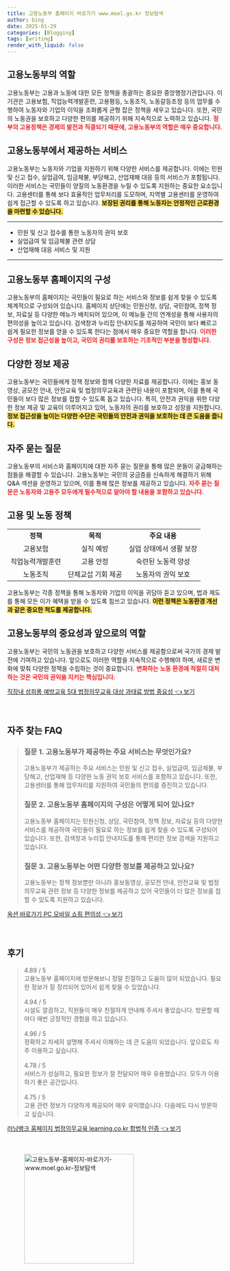 ```yaml
---
title: 고용노동부 홈페이지 바로가기 www.moel.go.kr 정보탐색
author: bing
date: 2025-01-29
categories: [Blogging]
tags: [writing]
render_with_liquid: false
---
```



<h2 id='고용노동부 역할'>고용노동부의 역할</h2>

<p>고용노동부는 고용과 노동에 대한 모든 정책을 총괄하는 중요한 중앙행정기관입니다. 이 기관은 고용보험, 직업능력개발훈련, 고용평등, 노동조직, 노동갈등조정 등의 업무를 수행하여 노동자와 기업의 이익을 조화롭게 균형 잡은 정책을 세우고 있습니다. 또한, 국민의 노동권을 보호하고 다양한 편의를 제공하기 위해 지속적으로 노력하고 있습니다. <b><span style="color: #ee2323;">정부의 고용정책은 경제의 발전과 직결되기 때문에, 고용노동부의 역할은 매우 중요합니다.</span></b></p>

<h2 id='고용노동부 서비스'>고용노동부에서 제공하는 서비스</h2>

<p>고용노동부는 노동자와 기업을 지원하기 위해 다양한 서비스를 제공합니다. 이에는 민원 및 신고 접수, 실업급여, 임금체불, 부당해고, 산업재해 대응 등의 서비스가 포함됩니다. 이러한 서비스는 국민들이 양질의 노동환경을 누릴 수 있도록 지원하는 중요한 요소입니다. 고용센터를 통해 보다 효율적인 업무처리를 도모하며, 지역별 고용센터를 운영하여 쉽게 접근할 수 있도록 하고 있습니다. <b><span style="background-color: #ffe066;">보장된 권리를 통해 노동자는 안정적인 근로환경을 마련할 수 있습니다.</span></b></p>

<hr />

<ul>
    <li>민원 및 신고 접수를 통한 노동자의 권익 보호</li>
    <li>실업급여 및 임금체불 관련 상담</li>
    <li>산업재해 대응 서비스 및 지원</li>
</ul>

<hr />

<h2 id='고용노동부 홈페이지 구성'>고용노동부 홈페이지의 구성</h2>

<p>고용노동부의 홈페이지는 국민들이 필요로 하는 서비스와 정보를 쉽게 찾을 수 있도록 체계적으로 구성되어 있습니다. 홈페이지 상단에는 민원신청, 상담, 국민참여, 정책 정보, 자료실 등 다양한 메뉴가 배치되어 있으며, 이 메뉴들 간의 연계성을 통해 사용자의 편의성을 높이고 있습니다. 검색창과 누리집 안내지도를 제공하여 국민이 보다 빠르고 쉽게 필요한 정보를 얻을 수 있도록 한다는 점에서 매우 중요한 역할을 합니다. <b><span style="color: #ee2323;">이러한 구성은 정보 접근성을 높이고, 국민의 권리를 보호하는 기초적인 부분을 형성합니다.</span></b></p>

<h2 id='서비스와 정보 제공'>다양한 정보 제공</h2>

<p>고용노동부는 국민들에게 정책 정보와 함께 다양한 자료를 제공합니다. 이에는 홍보 동영상, 공모전 안내, 안전교육 및 법정의무교육과 관련된 내용이 포함되며, 이를 통해 국민들이 보다 많은 정보를 접할 수 있도록 돕고 있습니다. 특히, 안전과 권익을 위한 다양한 정보 제공 및 교육이 이루어지고 있어, 노동자의 권리를 보호하고 성장을 지원합니다. <b><span style="background-color: #ffe066;">정보 접근성을 높이는 다양한 수단은 국민들의 안전과 권익을 보호하는 데 큰 도움을 줍니다.</span></b></p>

<h2 id='자주 묻는 질문'>자주 묻는 질문</h2>

<p>고용노동부의 서비스와 홈페이지에 대한 자주 묻는 질문을 통해 많은 분들이 궁금해하는 점들을 해결할 수 있습니다. 고용노동부는 국민의 궁금증을 신속하게 해결하기 위해 Q&A 섹션을 운영하고 있으며, 이를 통해 많은 정보를 제공하고 있습니다. <b><span style="color: #ee2323;">자주 묻는 질문은 노동자와 고용주 모두에게 필수적으로 알아야 할 내용을 포함하고 있습니다.</span></b></p>

<h2 id='고용과 노동 정책'>고용 및 노동 정책</h2>

<table>
    <tr>
        <td style="text-align: center; height: 17px;"><b>정책</b></td>
        <td style="text-align: center; height: 17px;"><b>목적</b></td>
        <td style="text-align: center; height: 17px;"><b>주요 내용</b></td>
    </tr>
    <tr>
        <td style="text-align: center; height: 17px;">고용보험</td>
        <td style="text-align: center; height: 17px;">실직 예방</td>
        <td style="text-align: center; height: 17px;">실업 상태에서 생활 보장</td>
    </tr>
    <tr>
        <td style="text-align: center; height: 17px;">직업능력개발훈련</td>
        <td style="text-align: center; height: 17px;">고용 안정</td>
        <td style="text-align: center; height: 17px;">숙련된 노동력 양성</td>
    </tr>
    <tr>
        <td style="text-align: center; height: 17px;">노동조직</td>
        <td style="text-align: center; height: 17px;">단체교섭 기회 제공</td>
        <td style="text-align: center; height: 17px;">노동자의 권익 보호</td>
    </tr>
</table>

<p>고용노동부는 각종 정책을 통해 노동자와 기업의 이익을 귀담아 듣고 있으며, 법과 제도를 통해 모든 이가 혜택을 받을 수 있도록 힘쓰고 있습니다. <b><span style="background-color: #ffe066;">이런 정책은 노동환경 개선과 같은 중요한 척도를 제공합니다.</span></b></p>

<h2 id='결론'>고용노동부의 중요성과 앞으로의 역할</h2>

<p>고용노동부는 국민의 노동권을 보호하고 다양한 서비스를 제공함으로써 국가의 경제 발전에 기여하고 있습니다. 앞으로도 이러한 역할을 지속적으로 수행해야 하며, 새로운 변화에 맞춰 다양한 정책을 수립하는 것이 중요합니다. <b><span style="color: #ee2323;">변화하는 노동 환경에 적절히 대처하는 것은 국민의 권익을 지키는 핵심입니다.</span></b></p>


<p><a class="click-button" title="직장내 성희롱 예방교육 5대 법정의무교육 대상 과태료 방법 중요성" href="https://greenforu.github.io/posts/%EC%A7%81%EC%9E%A5%EB%82%B4-%EC%84%B1%ED%9D%AC%EB%A1%B1-%EC%98%88%EB%B0%A9%EA%B5%90%EC%9C%A1-5%EB%8C%80-%EB%B2%95%EC%A0%95%EC%9D%98%EB%AC%B4%EA%B5%90%EC%9C%A1-%EB%8C%80%EC%83%81-%EA%B3%BC%ED%83%9C%EB%A3%8C-%EB%B0%A9%EB%B2%95-%EC%A4%91%EC%9A%94%EC%84%B1/" rel="dofollow">직장내 성희롱 예방교육 5대 법정의무교육 대상 과태료 방법 중요성 👈 보기</a></p><br>
<h2 id='자주_찾는_FAQ'>자주 찾는 FAQ</h2>
<div itemscope="" itemtype="https://schema.org/FAQPage"> 
<blockquote> 
<div itemscope="" itemprop="mainEntity" itemtype="https://schema.org/Question"> 
<h3 itemprop="name">질문 1. 고용노동부가 제공하는 주요 서비스는 무엇인가요?</h3> 
<div itemscope="" itemprop="acceptedAnswer" itemtype="https://schema.org/Answer"> 
<span itemprop="text"> 
<p>고용노동부가 제공하는 주요 서비스는 민원 및 신고 접수, 실업급여, 임금체불, 부당해고, 산업재해 등 다양한 노동 권익 보호 서비스를 포함하고 있습니다. 또한, 고용센터를 통해 업무처리를 지원하여 국민들의 편의를 증진하고 있습니다.</p> 
</span> 
</div> 
</div> 

<div itemscope="" itemprop="mainEntity" itemtype="https://schema.org/Question"> 
<h3 itemprop="name">질문 2. 고용노동부 홈페이지의 구성은 어떻게 되어 있나요?</h3> 
<div itemscope="" itemprop="acceptedAnswer" itemtype="https://schema.org/Answer"> 
<span itemprop="text"> 
<p>고용노동부 홈페이지는 민원신청, 상담, 국민참여, 정책 정보, 자료실 등의 다양한 서비스를 제공하여 국민들이 필요로 하는 정보를 쉽게 찾을 수 있도록 구성되어 있습니다. 또한, 검색창과 누리집 안내지도를 통해 편리한 정보 검색을 지원하고 있습니다.</p> 
</span> 
</div> 
</div> 

<div itemscope="" itemprop="mainEntity" itemtype="https://schema.org/Question"> 
<h3 itemprop="name">질문 3. 고용노동부는 어떤 다양한 정보를 제공하고 있나요?</h3> 
<div itemscope="" itemprop="acceptedAnswer" itemtype="https://schema.org/Answer"> 
<span itemprop="text"> 
<p>고용노동부는 정책 정보뿐만 아니라 홍보동영상, 공모전 안내, 안전교육 및 법정의무교육 관련 정보 등 다양한 정보를 제공하고 있어 국민들이 더 많은 정보를 접할 수 있도록 지원하고 있습니다.</p> 
</span> 
</div> 
</div> 

</blockquote> 
</div>
<p><a class="click-button" title="옥션 바로가기 PC 모바일 쇼핑 편의성" href="https://greenforu.github.io/posts/%EC%98%A5%EC%85%98-%EB%B0%94%EB%A1%9C%EA%B0%80%EA%B8%B0-PC-%EB%AA%A8%EB%B0%94%EC%9D%BC-%EC%87%BC%ED%95%91-%ED%8E%B8%EC%9D%98%EC%84%B1/" rel="dofollow">옥션 바로가기 PC 모바일 쇼핑 편의성 👈 보기</a></p><br>
<h2 id='후기'>후기</h2>
<div itemscope itemtype="https://schema.org/Product">
  <blockquote>
  <div itemprop="review" itemscope itemtype="https://schema.org/Review">
      <div itemprop="reviewRating" itemscope itemtype="https://schema.org/Rating"> <span itemprop="ratingValue">4.89</span> / <span itemprop="bestRating">5</span> </div>
      <span itemprop="reviewBody">고용노동부 홈페이지에 방문해보니 정말 친절하고 도움이 많이 되었습니다. 필요한 정보가 잘 정리되어 있어서 쉽게 찾을 수 있었습니다.</span>
  </div>
  <br>
  <div itemprop="review" itemscope itemtype="https://schema.org/Review">
      <div itemprop="reviewRating" itemscope itemtype="https://schema.org/Rating"> <span itemprop="ratingValue">4.94</span> / <span itemprop="bestRating">5</span> </div>
      <span itemprop="reviewBody">시설도 깔끔하고, 직원들이 매우 친절하게 안내해 주셔서 좋았습니다. 방문할 때마다 매번 긍정적인 경험을 하고 있습니다.</span>
  </div>
  <br>
  <div itemprop="review" itemscope itemtype="https://schema.org/Review">
      <div itemprop="reviewRating" itemscope itemtype="https://schema.org/Rating"> <span itemprop="ratingValue">4.96</span> / <span itemprop="bestRating">5</span> </div>
      <span itemprop="reviewBody">정확하고 자세히 설명해 주셔서 이해하는 데 큰 도움이 되었습니다. 앞으로도 자주 이용하고 싶습니다.</span>
  </div>
  <br>
  <div itemprop="review" itemscope itemtype="https://schema.org/Review">
      <div itemprop="reviewRating" itemscope itemtype="https://schema.org/Rating"> <span itemprop="ratingValue">4.78</span> / <span itemprop="bestRating">5</span> </div>
      <span itemprop="reviewBody">서비스가 성실하고, 필요한 정보가 잘 전달되어 매우 유용했습니다. 모두가 이용하기 좋은 공간입니다.</span>
  </div>
  <br>
  <div itemprop="review" itemscope itemtype="https://schema.org/Review">
      <div itemprop="reviewRating" itemscope itemtype="https://schema.org/Rating"> <span itemprop="ratingValue">4.75</span> / <span itemprop="bestRating">5</span> </div>
      <span itemprop="reviewBody">고용 관련 정보가 다양하게 제공되어 매우 유익했습니다. 다음에도 다시 방문하고 싶습니다.</span>
  </div>
  </blockquote>
</div>
<p><a class="click-button" title="러닝뱅크 홈페이지 법정의무교육 learning.co.kr 합법적 인증" href="https://greenforu.github.io/posts/%EB%9F%AC%EB%8B%9D%EB%B1%85%ED%81%AC-%ED%99%88%ED%8E%98%EC%9D%B4%EC%A7%80-%EB%B2%95%EC%A0%95%EC%9D%98%EB%AC%B4%EA%B5%90%EC%9C%A1-learning.co.kr-%ED%95%A9%EB%B2%95%EC%A0%81-%EC%9D%B8%EC%A6%9D/" rel="dofollow">러닝뱅크 홈페이지 법정의무교육 learning.co.kr 합법적 인증 👈 보기</a></p><br>
<figure class="image"><img src="https://greenforu.github.io/assets/img/thumbnail/고용노동부-홈페이지-바로가기-www.moel.go.kr-정보탐색.webp" alt="고용노동부-홈페이지-바로가기-www.moel.go.kr-정보탐색" width="256" height="256"></figure>